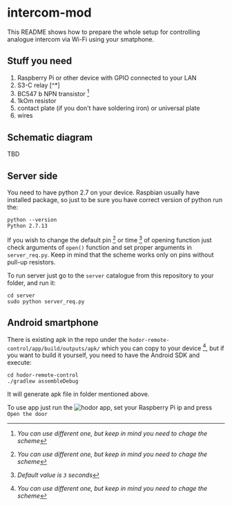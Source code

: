 # intercom-mod
This README shows how to prepare the whole setup for controlling analogue intercom via Wi-Fi using your smatphone.

## Stuff you need
1. Raspberry Pi or other device with GPIO connected to your LAN
1. S3-C relay [^*]
1. BC547 b NPN transistor [^1]
1. 1kOm resistor
1. contact plate (if you don't have soldering iron) or universal plate
1. wires

[^1]: *You can use different one, but keep in mind you need to chage the scheme*

## Schematic diagram
TBD

## Server side
You need to have python 2.7 on your device. Raspbian usually have installed package, so just to be sure you have correct version of python run the: 

```
python --version
Python 2.7.13
```

If you wish to change the default pin [^1] or time [^2] of opening function just check arguments of `open()` function and set proper arguments in `server_req.py`. Keep in mind that the scheme works only on pins without pull-up resistors.

To run server just go to the `server` catalogue from this repository to your folder, and run it:

```
cd server
sudo python server_req.py
```

[^1]: *Default value is `10`*
[^2]: *Default value is `3` seconds*

## Android smartphone
There is existing apk in the repo under the `hodor-remote-control/app/build/outputs/apk/` which you can copy to your device [^1], but if you want to build it yourself, you need to have the Android SDK and execute:

```
cd hodor-remote-control
./gradlew assembleDebug
```

It will generate apk file in folder mentioned above. 

To use app just run the ![`hodor`](https://raw.githubusercontent.com/postapczuk/intercom-mod/master/hodor-remote-control/app/src/main/res/mipmap-mhdpi/ic_launcher.png "Hodor") app, set your Raspberry Pi ip and press `Open the door`

[^1]: *If you have problem with installation just check out the web how to enable installation of unknown sources*
